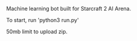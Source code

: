 Machine learning bot built for Starcraft 2 AI Arena.

To start, run 'python3 run.py'

50mb limit to upload zip.